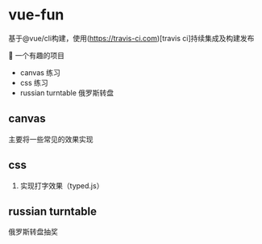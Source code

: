 # vue-fun

基于@vue/cli构建，使用(https://travis-ci.com)[travis ci]持续集成及构建发布

:checkered_flag: 一个有趣的项目

- canvas 练习
- css 练习
- russian turntable 俄罗斯转盘


## canvas

主要将一些常见的效果实现

## css

1. 实现打字效果（typed.js）

## russian turntable

俄罗斯转盘抽奖